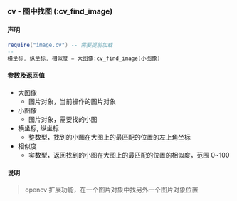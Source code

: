 ### cv \- 图中找图 \(**:cv\_find\_image**\)


#### 声明
```lua
require("image.cv") -- 需要提前加载
--
横坐标, 纵坐标, 相似度 = 大图像:cv_find_image(小图像)
```


#### 参数及返回值
- 大图像
    - 图片对象，当前操作的图片对象
- 小图像
    - 图片对象，需要找的小图
- 横坐标, 纵坐标
    - 整数型，找到的小图在大图上的最匹配的位置的左上角坐标
- 相似度
    - 实数型，返回找到的小图在大图上的最匹配的位置的相似度，范围 0~100


#### 说明
> opencv 扩展功能，在一个图片对象中找另外一个图片对象位置  


